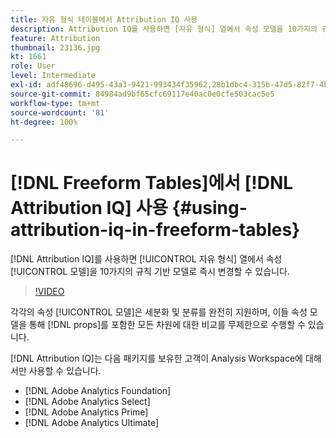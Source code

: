 ```yaml
---
title: 자유 형식 테이블에서 Attribution IQ 사용
description: Attribution IQ를 사용하면 [자유 형식] 열에서 속성 모델을 10가지의 규칙 기반 모델로 즉시 변경할 수 있습니다.
feature: Attribution
thumbnail: 23136.jpg
kt: 1661
role: User
level: Intermediate
exl-id: adf48696-d495-43a3-9421-993434f35962,28b1dbc4-315b-47d5-82f7-4b394ed31ad8
source-git-commit: 84984ad9bf65cfc69117e40ac0e0cfe503cac5e5
workflow-type: tm+mt
source-wordcount: '81'
ht-degree: 100%

---
```


# [!DNL Freeform Tables]에서 [!DNL Attribution IQ] 사용 {#using-attribution-iq-in-freeform-tables}

[!DNL Attribution IQ]를 사용하면 [!UICONTROL 자유 형식] 열에서 속성 [!UICONTROL 모델]을 10가지의 규칙 기반 모델로 즉시 변경할 수 있습니다.

>[!VIDEO](https://video.tv.adobe.com/v/23136/?quality=12&learn=on)

각각의 속성 [!UICONTROL 모델]은 세분화 및 분류를 완전히 지원하며, 이들 속성 모델을 통해 [!DNL props]를 포함한 모든 차원에 대한 비교를 무제한으로 수행할 수 있습니다.

[!DNL Attribution IQ]는 다음 패키지를 보유한 고객이 Analysis Workspace에 대해서만 사용할 수 있습니다.

* [!DNL Adobe Analytics Foundation]
* [!DNL Adobe Analytics Select]
* [!DNL Adobe Analytics Prime]
* [!DNL Adobe Analytics Ultimate]

